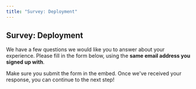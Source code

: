 ```yaml
---
title: "Survey: Deployment"
---
```


## Survey: Deployment

We have a few questions we would like you to answer about your experience. Please fill in the form below, using the
__same email address you signed up with__. 

<tutorial-survey survey-id="1FAIpQLSdC363eoal2uE0VlgOOpIuB8TuCey5lCcMqpp3k3w7203pDgw" />

Make sure you submit the form in the embed. Once we've received your response, you can continue to the next step!